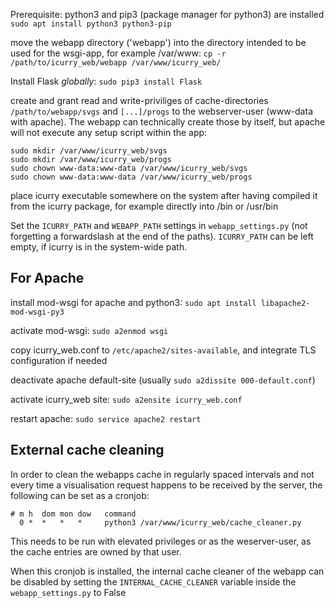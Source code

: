 Prerequisite: python3 and pip3 (package manager for python3) are installed ``sudo apt install python3 python3-pip``

move the webapp directory ('webapp') into the directory intended to be used for the wsgi-app, for example /var/www: ``cp -r /path/to/icurry_web/webapp /var/www/icurry_web/``

Install Flask *globally*: ``sudo pip3 install Flask``

create and grant read and write-priviliges of cache-directories ``/path/to/webapp/svgs`` and ``[...]/progs`` to the webserver-user (www-data with apache). The webapp can technically create those by itself, but apache will not execute any setup script within the app:
```
sudo mkdir /var/www/icurry_web/svgs
sudo mkdir /var/www/icurry_web/progs
sudo chown www-data:www-data /var/www/icurry_web/svgs
sudo chown www-data:www-data /var/www/icurry_web/progs
```



place icurry executable somewhere on the system after having compiled it from the icurry package, for example directly into /bin or /usr/bin

Set the ``ICURRY_PATH`` and ``WEBAPP_PATH`` settings in ``webapp_settings.py`` (not forgetting a forwardslash at the end of the paths). ``ICURRY_PATH`` can be left empty, if icurry is in the system-wide path.



## For Apache

install mod-wsgi for apache and python3: ``sudo apt install libapache2-mod-wsgi-py3``

activate mod-wsgi: ``sudo a2enmod wsgi``

copy icurry_web.conf to ``/etc/apache2/sites-available``, and integrate TLS configuration if needed

deactivate apache default-site (usually ``sudo a2dissite 000-default.conf``)

activate icurry_web site: ``sudo a2ensite icurry_web.conf``

restart apache: ``sudo service apache2 restart``



## External cache cleaning

In order to clean the webapps cache in regularly spaced intervals and not every time a visualisation request happens to be received by the server, the following can be set as a cronjob:

```
# m h  dom mon dow   command
  0 *  *   *   *     python3 /var/www/icurry_web/cache_cleaner.py
```

This needs to be run with elevated privileges or as the weserver-user, as the cache entries are owned by that user.

When this cronjob is installed, the internal cache cleaner of the webapp can be disabled by setting the ``INTERNAL_CACHE_CLEANER`` variable inside the ``webapp_settings.py`` to False